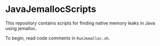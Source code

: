 # JavaJemallocScripts

This repository contains scripts for finding native memory leaks in Java using jemalloc.

To begin, read code comments in `RunJemalloc.sh`.

